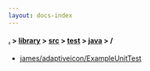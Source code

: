 ```yaml
---
layout: docs-index
---
```

#### [.](./../../../../index) > [library](./../../../index) > [src](./../../index) > [test](./../index) > [java](./index) > **/**

- [james/adaptiveicon/ExampleUnitTest](james/adaptiveicon/ExampleUnitTest)
